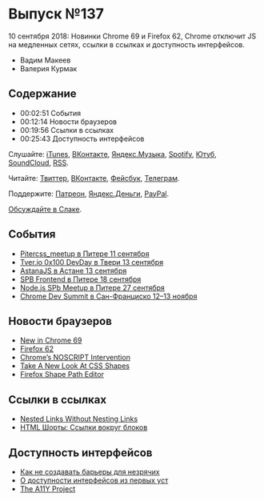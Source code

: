 # Выпуск №137

10 сентября 2018: Новинки Chrome 69 и Firefox 62, Chrome отключит JS на медленных сетях, ссылки в ссылках и доступность интерфейсов.

- Вадим Макеев
- Валерия Курмак

## Содержание

- 00:02:51 События
- 00:12:14 Новости браузеров
- 00:19:56 Ссылки в ссылках
- 00:25:43 Доступность интерфейсов

Слушайте: [iTunes](https://itunes.apple.com/podcast/id1080500016), [ВКонтакте](https://vk.com/podcasts-32017543), [Яндекс.Музыка](https://music.yandex.ru/album/6245956), [Spotify](https://open.spotify.com/show/3rzAcADjpBpXt73L0epTjV), [Ютуб](https://www.youtube.com/playlist?list=PLMBnwIwFEFHcwuevhsNXkFTcadeX5R1Go), [SoundCloud](https://soundcloud.com/web-standards), [RSS](https://web-standards.ru/podcast/feed/).

Читайте: [Твиттер](https://twitter.com/webstandards_ru), [ВКонтакте](https://vk.com/webstandards_ru), [Фейсбук](https://www.facebook.com/webstandardsru), [Телеграм](https://t.me/webstandards_ru).

Поддержите: [Патреон](https://www.patreon.com/webstandards_ru), [Яндекс.Деньги](https://money.yandex.ru/to/41001119329753), [PayPal](https://www.paypal.me/pepelsbey).

[Обсуждайте в Слаке](http://slack.web-standards.ru/).

## События

- [Pitercss_meetup в Питере 11 сентября](https://medium.com/p/eeda48fbbf3b)
- [Tver.io 0x100 DevDay в Твери 13 сентября](https://www.meetup.com/tverio/events/254375421/)
- [AstanaJS в Астане 13 сентября](https://www.facebook.com/events/304756690289447/)
- [SPB Frontend в Питере 18 сентября](https://spb-frontend-events.timepad.ru/event/804943/)
- [Node.js SPb Meetup в Питере 27 сентября](https://eventuer.timepad.ru/event/803253/)
- [Chrome Dev Summit в Сан-Франциско 12–13 ноября](https://developer.chrome.com/devsummit/)

## Новости браузеров

- [New in Chrome 69](https://developers.google.com/web/updates/2018/09/nic69)
- [Firefox 62](http://tanalin.com/blog/2018/09/firefox-62/)
- [Chrome’s NOSCRIPT Intervention](https://timkadlec.com/remembers/2018-09-06-chromes-noscript-intervention/)
- [Take A New Look At CSS Shapes](https://www.smashingmagazine.com/2018/09/css-shapes/)
- [Firefox Shape Path Editor](https://hacks.mozilla.org/2018/09/make-your-web-layouts-bust-out-of-the-rectangle-with-the-firefox-shape-path-editor/)

## Ссылки в ссылках

- [Nested Links Without Nesting Links](https://www.sarasoueidan.com/blog/nested-links/)
- [HTML Шорты: Ссылки вокруг блоков](https://htmlacademy.ru/shorts/1)

## Доступность интерфейсов

- [Как не создавать барьеры для незрячих](https://youtu.be/nWJpA5MQx7s)
- [О доступности интерфейсов из первых уст](https://medium.com/p/3284085cee3f)
- [The A11Y Project](https://a11yproject.com/)

